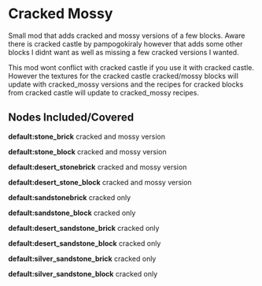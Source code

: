 # Cracked Mossy

Small mod that adds cracked and mossy versions of a few blocks.
Aware there is cracked castle by pampogokiraly however that adds
some other blocks I didnt want as well as missing a few cracked 
versions I wanted. 

This mod wont conflict with cracked castle if you use it with 
cracked castle. However the textures for the cracked castle 
cracked/mossy blocks will update with cracked_mossy versions and 
the recipes for cracked blocks from cracked castle will update to 
cracked_mossy recipes.

## Nodes Included/Covered
**default:stone_brick**
cracked and mossy version

**default:stone_block** 
cracked and mossy version

**default:desert_stonebrick**
cracked and mossy version

**default:desert_stone_block**
cracked and mossy version

**default:sandstonebrick**
cracked only
	
**default:sandstone_block**
cracked only
	
**default:desert_sandstone_brick**
cracked only
	
**default:desert_sandstone_block**
cracked only
	
**default:silver_sandstone_brick**
cracked only
	
**default:silver_sandstone_block**
cracked only